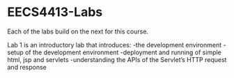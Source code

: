 # EECS4413-Labs
Each of the labs build on the next for this course.

Lab 1 is an introductory lab that introduces:
-the development environment
-setup of the development environment
-deployment and running of simple html, jsp and servlets 
-understanding the APIs of the Servlet’s HTTP request and response
